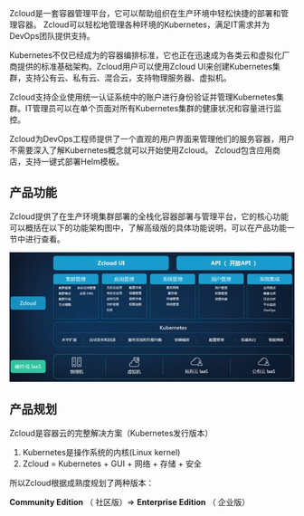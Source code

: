 Zcloud是一套容器管理平台，它可以帮助组织在生产环境中轻松快捷的部署和管理容器。 Zcloud可以轻松地管理各种环境的Kubernetes，满足IT需求并为DevOps团队提供支持。

Kubernetes不仅已经成为的容器编排标准，它也正在迅速成为各类云和虚拟化厂商提供的标准基础架构。Zcloud用户可以使用Zcloud UI来创建Kubernetes集群，支持公有云、私有云、混合云，支持物理服务器、虚拟机。 

Zcloud支持企业使用统一认证系统中的账户进行身份验证并管理Kubernetes集群。IT管理员可以在单个页面对所有Kubernetes集群的健康状况和容量进行监控。

Zcloud为DevOps工程师提供了一个直观的用户界面来管理他们的服务容器，用户不需要深入了解Kubernetes概念就可以开始使用Zcloud。 Zcloud包含应用商店，支持一键式部署Helm模板。



## 产品功能

Zcloud提供了在生产环境集群部署的全栈化容器部署与管理平台，它的核心功能可以概括在以下的功能架构图中，了解高级版的具体功能说明，可以在产品功能一节中进行查看。

![img](architecture.jpg)



## 产品规划

Zcloud是容器云的完整解决方案（Kubernetes发行版本）

1. Kubernetes是操作系统的内核(Linux kernel)
2. Zcloud = Kubernetes + GUI + 网络 + 存储  + 安全 

所以Zcloud根据成熟度规划了两种版本： 

**Community Edition** （ 社区版）=> **Enterprise Edition** （ 企业版）

